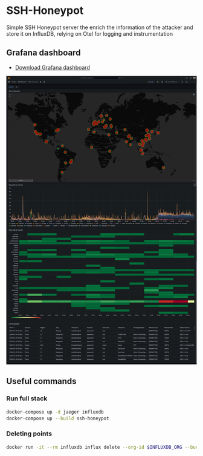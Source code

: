 # SSH-Honeypot

Simple SSH Honeypot server the enrich the information of the attacker and store it on InfluxDB, relying on Otel for logging and instrumentation


## Grafana dashboard
- [Download Grafana dashboard](assets/ssh-honeypot-grafana-dashboard.json)

![Grafana dashboard](assets/ssh-honeypot-grafana-dashboard.png)


## Useful commands

### Run full stack
```sh
docker-compose up -d jaeger influxdb
docker-compose up --build ssh-honeypot
```

### Deleting points
```sh
docker run -it --rm influxdb influx delete --org-id $INFLUXDB_ORG --bucket $INFLUXDB_BUCKET --host $INFLUXDB_URL --token $INFLUXDB_TOKEN --start '2009-01-02T23:00:00Z' --stop '2029-01-02T23:00:00Z' --predicate 'ip="::1"'
```
